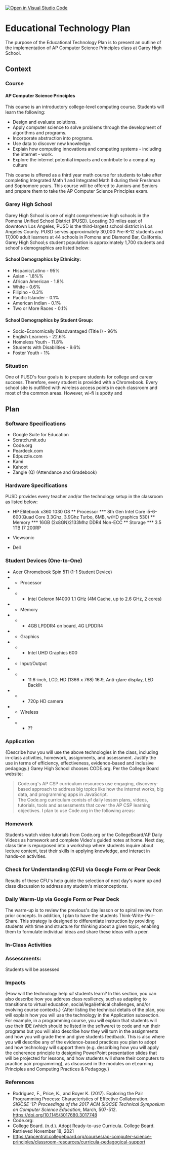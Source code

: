 [![Open in Visual Studio Code](https://classroom.github.com/assets/open-in-vscode-f059dc9a6f8d3a56e377f745f24479a46679e63a5d9fe6f495e02850cd0d8118.svg)](https://classroom.github.com/online_ide?assignment_repo_id=6321873&assignment_repo_type=AssignmentRepo)
# Educational Technology Plan

The purpose of the Educational Technology Plan is to present an outline of the implementation of AP Computer Science Principles class at Garey High School. 

## Context
### Course
#### AP Computer Science Principles ###

This course is an introductory college-level computing course. Students will learn the following:
* Design and evaluate solutions.
* Apply computer science to solve problems through the development of algorithms and programs.
* Incorporate abstraction into programs.
* Use data to discover new knowledge.
* Explain how computing innovations and computing systems - including the internet - work.
* Explore the internet potential impacts and contribute to a computing culture

This course is offered as a third year math course for students to take after completing Integrated Math 1 and Integrated Math II during their Freshman and Sophomore years. This course will be offered to Juniors and Seniors and prepare them to take the AP Computer Science Principles exam.

### Garey High School
Garey High School is one of eight comprehensive high schools in the Pomona Unified School District (PUSD). Locating 30 miles east of downtown Los Angeles, PUSD is the third-largest school district in Los Angeles County. PUSD serves approximately 30,000 Pre-K-12 students and 17,000 adult learners at 44 schools in Pomona and Diamond Bar, California. Garey High School;s student population is approximately 1,700 students and school's demographics are listed below:

#### School Demographics by Ethnicity:
* Hispanic/Latino - 95%
* Asian - 1.8%%
* African American - 1.8%
* White - 0.6%
* Filipino - 0.3%
* Pacific Islander - 0.1%
* American Indian - 0.1%
* Two or More Races - 0.1%

#### School Demographics by Student Group:
* Socio-Economically Disadvantaged (Title I) - 96%
* English Learners - 22.6%
* Homeless Youth - 11.8%
* Students with Disabilities - 9.6% 
* Foster Youth - 1%

### Situation

One of PUSD's four goals is to prepare students for college and career success. Therefore, every student is provided with a Chromebook. Every school site is outfilled with wireless access points in each classroom and most of the common areas. However, wi-fi is spotty and   



## Plan

### Software Specifications

* Google Suite for Education
* Scratch.mit.edu
* Code.org
* Peardeck.com
* Edpuzzle.com
* Kami
* Kahoot
* Zangle (Q) (Attendance and Gradebook)


### Hardware Specifications
PUSD provides every teacher and/or the technology setup in the classroom as listed below:
* HP Elitebook x360 1030 G8
** Processor
*** 8th Gen Intel Core i5-6-600(Quad Core 3.3Ghz, 3.9Ghz Turbo, 6MB, w/HD graphics 530)
** Memory
*** 16GB (2x8GN)2133Mhz DDR4 Non-ECC
** Storage
*** 3.5 1TB (7 200RP

* Viewsonic
* Dell 


### Student Devices (One-to-One)
* Acer Chromebook Spin 511 (1-1 Student Device)
* * Processor
* * * Intel Celeron N4000 1.1 GHz (4M Cache, up to 2.6 GHz, 2 cores)
* * Memory
* * * 4GB LPDDR4 on board, 4G LPDDR4
* * Graphics
* * * Intel UHD Graphics 600
* * Input/Output
* * * 11.6-inch, LCD, HD (1366 x 768) 16:9, Anti-glare display, LED Backlit
* * * 720p HD camera
*  * Wireless
* * * ??

### Application

{Describe how you will use the above technologies in the class, including
in-class activities, homework, assignments, and assessment. Justify the use
in terms of efficiency, effectiveness, evidence-based and inclusive pedagogy.}
Garey High School chooses CODE.org. Per the College Board website:
> Code.org's AP CSP curriculum resources use engaging, discovery-based approach to address big topics like how the internet works, big data, and programming apps in JavaScript.  
The Code.org curriculum conists of daily lesson plans, videos, tutorials, tools and assessments that cover the AP CSP learning objectives. I plan to use Code.org in the following areas:
### Homework
Students watch video tutorials from Code.org or the CollegeBoard/AP Daily Videos as homework and complete Video's guided notes at home. Next day, class time is repurposed into a workshop where students inquire about lecture content, test their skills in applying knowledge, and interact in hands-on activities. 

### Check for Understanding (CFU) via Google Form or Pear Deck
Results of these CFU's help guide the selection of next day's warm up and class discussion to address any studetn's misconceptions. 

### Daily Warm-Up via Google Form or Pear Deck
The warm-up is to review the previous's day lesson or to spiral review from prior concepts. In addition, I plan to have the students Think-Write-Pair-Share. This strategy is designed to differentiate instruction by providing students with time and structure for thinking about a given topic, enabling them to formulate individual ideas and share these ideas with a peer.

### In-Class Activities



### Assessments:
Students will be assessed 

### Impacts

{How will the technology help *all* students learn? In this section, you can also
describe how you address class resiliency, such as adapting to
transitions to virtual education, social/legal/ethical challenges,  and/or
evolving course contexts.}
{After listing the technical details of the plan, you will explain how you will use the technology in the Application subsection. For example, in a programming course, you will explain that students will use their IDE (which should be listed in the software) to code and run their programs but you will also describe how they will turn in the assignments and how you will grade them and give students feedback. This is also where you will describe any of the evidence-based practices you plan to adopt and how technology will support them (e.g. describing how you will apply the coherence principle to designing PowerPoint presentation slides that will be projected for lessons, and how students will share their computers to practice pair programming), as discussed in the modules on eLearning Principles and Computing Practices & Pedagogy.}


### References
* Rodriguez, F., Price, K., and Boyer K. (2017). Exploring the Pair Programming Process: Characteristics of Effective Collaboration. *SIGCSE '17: Proceedings of the 2017 ACM SIGCSE Technical Symposium on Computer Science Education*, March, 507-512. https://doi.org/10.1145/3017680.3017748   
* Code.org: 
* College Board. (n.d.). Adopt Ready-to-use Curricula. College Board. Retrieved November 18, 2021
* https://apcentral.collegeboard.org/courses/ap-computer-science-principles/classroom-resources/curricula-pedagogical-support
